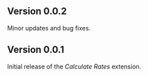 ## Version 0.0.2

Minor updates and bug fixes.
## Version 0.0.1

Initial release of the _Calculate Rates_ extension.
